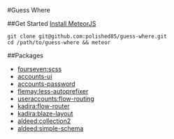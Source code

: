 #Guess Where

##Get Started 
[Install MeteorJS](https://www.meteor.com/)
```
git clone git@github.com:polished85/guess-where.git
cd /path/to/guess-where && meteor
```

##Packages
* [fourseven:scss](https://atmospherejs.com/fourseven/scss)
* [accounts-ui](https://atmospherejs.com/meteor/accounts-ui)
* [accounts-password](https://atmospherejs.com/meteor/accounts-password)
* [flemay:less-autoprefixer](https://atmospherejs.com/flemay/less-autoprefixer)
* [useraccounts:flow-routing](https://atmospherejs.com/useraccounts)
* [kadira:flow-router](https://atmospherejs.com/kadira/flow-router)
* [kadira:blaze-layout](https://atmospherejs.com/kadira/blaze-layout)
* [aldeed:collection2](https://atmospherejs.com/aldeed/collection2)
* [aldeed:simple-schema](https://atmospherejs.com/aldeed/simple-schema)
